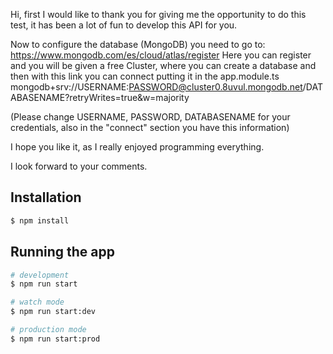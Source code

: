 Hi, first I would like to thank you for giving me the opportunity to do this test, it has been a lot of fun to develop this API for you.

Now to configure the database (MongoDB) you need to go to: https://www.mongodb.com/es/cloud/atlas/register 
Here you can register and you will be given a free Cluster, where you can create a database and then with this link you can connect putting it in the app.module.ts
mongodb+srv://USERNAME:PASSWORD@cluster0.8uvul.mongodb.net/DATABASENAME?retryWrites=true&w=majority

(Please change USERNAME, PASSWORD, DATABASENAME for your credentials, also in the "connect" section you have this information) 

I hope you like it, as I really enjoyed programming everything. 

I look forward to your comments. 


## Installation

```bash
$ npm install
```

## Running the app

```bash
# development
$ npm run start

# watch mode
$ npm run start:dev

# production mode
$ npm run start:prod
```
